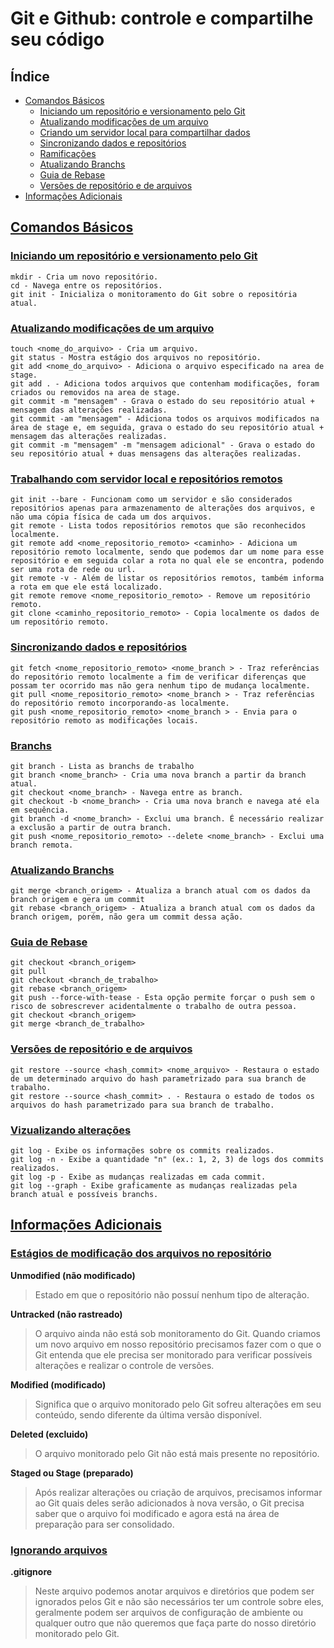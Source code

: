 # Git e Github: controle e compartilhe seu código

## Índice <a id='0'></a>
- [Comandos Básicos](#1)
   - [Iniciando um repositório e versionamento pelo Git](#1.1)
   - [Atualizando modificações de um arquivo](#1.2)
   - [Criando um servidor local para compartilhar dados](#1.3)
   - [Sincronizando dados e repositórios](#1.4)
   - [Ramificações](#1.5)
   - [Atualizando Branchs](#1.6)
   - [Guia de Rebase](#1.7)
   - [Versões de repositório e de arquivos](#1.8)
 - [Informações Adicionais](#2)

## [Comandos Básicos](#0) <a id='1'></a>

### [Iniciando um repositório e versionamento pelo Git](#0) <a id='1.1'></a>
```
mkdir - Cria um novo repositório.
cd - Navega entre os repositórios.
git init - Inicializa o monitoramento do Git sobre o repositória atual.
```

### [Atualizando modificações de um arquivo](#0) <a id='1.2'></a>
```
touch <nome_do_arquivo> - Cria um arquivo.
git status - Mostra estágio dos arquivos no repositório.
git add <nome_do_arquivo> - Adiciona o arquivo especificado na area de stage.
git add . - Adiciona todos arquivos que contenham modificações, foram criados ou removidos na area de stage.
git commit -m "mensagem" - Grava o estado do seu repositório atual + mensagem das alterações realizadas.
git commit -am "mensagem" - Adiciona todos os arquivos modificados na área de stage e, em seguida, grava o estado do seu repositório atual + mensagem das alterações realizadas.
git commit -m "mensagem" -m "mensagem adicional" - Grava o estado do seu repositório atual + duas mensagens das alterações realizadas.
```

### [Trabalhando com servidor local e repositórios remotos](#0) <a id='1.3'></a>
```
git init --bare - Funcionam como um servidor e são considerados repositórios apenas para armazenamento de alterações dos arquivos, e não uma cópia física de cada um dos arquivos.
git remote - Lista todos repositórios remotos que são reconhecidos localmente.
git remote add <nome_repositorio_remoto> <caminho> - Adiciona um repositório remoto localmente, sendo que podemos dar um nome para esse repositório e em seguida colar a rota no qual ele se encontra, podendo ser uma rota de rede ou url.
git remote -v - Além de listar os repositórios remotos, também informa a rota em que ele está localizado.
git remote remove <nome_repositorio_remoto> - Remove um repositório remoto.
git clone <caminho_repositorio_remoto> - Copia localmente os dados de um repositório remoto.
```

### [Sincronizando dados e repositórios](#0) <a id='1.4'></a>
```
git fetch <nome_repositorio_remoto> <nome_branch > - Traz referências do repositório remoto localmente a fim de verificar diferenças que possam ter ocorrido mas não gera nenhum tipo de mudança localmente.
git pull <nome_repositorio_remoto> <nome_branch > - Traz referências do repositório remoto incorporando-as localmente. 
git push <nome_repositorio_remoto> <nome_branch > - Envia para o repositório remoto as modificações locais.
```

### [Branchs](#0) <a id='1.5'></a>
```
git branch - Lista as branchs de trabalho
git branch <nome_branch> - Cria uma nova branch a partir da branch atual.
git checkout <nome_branch> - Navega entre as branch.
git checkout -b <nome_branch> - Cria uma nova branch e navega até ela em sequência.
git branch -d <nome_branch> - Exclui uma branch. É necessário realizar a exclusão a partir de outra branch.
git push <nome_repositorio_remoto> --delete <nome_branch> - Exclui uma branch remota.
```

### [Atualizando Branchs](#0) <a id='1.6'></a>
```
git merge <branch_origem> - Atualiza a branch atual com os dados da branch origem e gera um commit
git rebase <branch_origem> - Atualiza a branch atual com os dados da branch origem, porém, não gera um commit dessa ação.
```

### [Guia de Rebase](#0) <a id='1.7'></a>
```
git checkout <branch_origem>
git pull
git checkout <branch_de_trabalho>
git rebase <branch_origem>
git push --force-with-tease - Esta opção permite forçar o push sem o risco de sobrescrever acidentalmente o trabalho de outra pessoa.
git checkout <branch_origem>
git merge <branch_de_trabalho>
```

### [Versões de repositório e de arquivos](#0) <a id='1.8'></a>
```
git restore --source <hash_commit> <nome_arquivo> - Restaura o estado de um determinado arquivo do hash parametrizado para sua branch de trabalho.
git restore --source <hash_commit> . - Restaura o estado de todos os arquivos do hash parametrizado para sua branch de trabalho.
```

### [Vizualizando alterações](#0) <a id='1.9'></a>
```
git log - Exibe os informações sobre os commits realizados.
git log -n - Exibe a quantidade "n" (ex.: 1, 2, 3) de logs dos commits realizados.
git log -p - Exibe as mudanças realizadas em cada commit.
git log --graph - Exibe graficamente as mudanças realizadas pela branch atual e possíveis branchs.
```

## [Informações Adicionais](#0) <a id='2'></a>

### [Estágios de modificação dos arquivos no repositório](#0) <a id='2.1'></a>
__Unmodified (não modificado)__
>Estado em que o repositório não possuí nenhum tipo de alteração.

__Untracked (não rastreado)__
>O arquivo ainda não está sob monitoramento do Git. Quando criamos um novo arquivo em nosso repositório precisamos fazer com o que o Git entenda que ele precisa ser monitorado para verificar possíveis alterações e realizar o controle de versões.

__Modified (modificado)__
>Significa que o arquivo monitorado pelo Git sofreu alterações em seu conteúdo, sendo diferente da última versão disponível.

__Deleted (excluido)__
>O arquivo monitorado pelo Git não está mais presente no repositório.

__Staged ou Stage (preparado)__
>Após realizar alterações ou criação de arquivos, precisamos informar ao Git quais deles serão adicionados à nova versão, o Git precisa saber que o arquivo foi modificado e agora está na área de preparação para ser consolidado.

### [Ignorando arquivos](#0)
__.gitignore__
>Neste arquivo podemos anotar arquivos e diretórios que podem ser ignorados pelos Git e não são necessários ter um controle sobre eles, geralmente podem ser arquivos de configuração de ambiente ou qualquer outro que não queremos que faça parte do nosso diretório monitorado pelo Git.